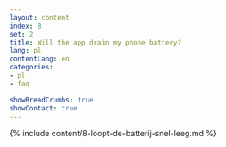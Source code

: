 ```yaml
---
layout: content
index: 8
set: 2
title: Will the app drain my phone battery?
lang: pl
contentLang: en
categories:
- pl
- faq

showBreadCrumbs: true
showContact: true
---
```

{% include content/8-loopt-de-batterij-snel-leeg.md %}
